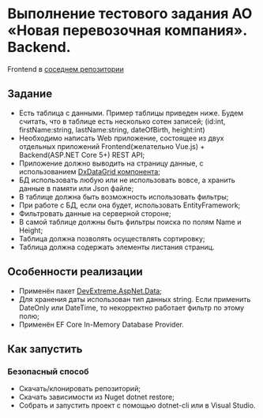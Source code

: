 # Выполнение тестового задания АО «Новая перевозочная компания». Backend.
Frontend в [соседнем репозитории](https://github.com/Trosh-A/npk.front)
## Задание
- Есть таблица с данными. Пример таблицы приведен ниже. Будем считать, что в таблице есть несколько сотен записей; (id:int, firstName:string, lastName:string, dateOfBirth, height:int)
- Необходимо написать Web приложение, состоящее из двух отдельных приложений Frontend(желательно Vue.js) + Backend(ASP.NET Core 5+) REST API;
- Приложение должно выводить на страницу данные, с использованием [DxDataGrid компонента](https://js.devexpress.com/Documentation/ApiReference/UI_Components/dxDataGrid/);
- БД использовать любую или не использовать вовсе, а хранить данные в памяти или Json файле;
- В таблице должна быть возможность использовать фильтры;
- При работе с БД, если она будет, использовать EntityFramework;
- Фильтровать данные на серверной стороне;
- В самой таблице должны быть фильтры поиска по полям Name и Height;
- Таблица должна позволять осуществлять сортировку;
- Таблица должна содержать элементы листания страниц.
## Особенности реализации
- Применён пакет [DevExtreme.AspNet.Data](https://www.nuget.org/packages/DevExtreme.AspNet.Data/);
- Для хранения даты использован тип данных string. Если применить DateOnly или DateTime, то некорректно работает фильтр по этому полю;
- Применён EF Core In-Memory Database Provider.
## Как запустить
### Безопасный способ
- Скачать/клонировать репозиторий;
- Скачать зависимости из Nuget dotnet restore;
- Собрать и запустить проект с помощью dotnet-cli или в Visual Studio.
